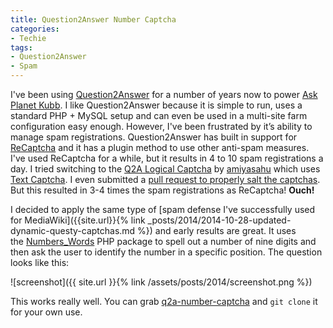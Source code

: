 ```yaml
---
title: Question2Answer Number Captcha
categories:
- Techie
tags:
- Question2Answer
- Spam
---
```


I've been using [Question2Answer](http://www.question2answer.org) for a number of years now to power [Ask Planet Kubb](http://ask.planetkubb.com). I like Question2Answer because it is simple to run, uses a standard PHP + MySQL setup and can even be used in a multi-site farm configuration easy enough. However, I've been frustrated by it’s ability to manage spam registrations.
Question2Answer has built in support for [ReCaptcha](http://www.google.com/recaptcha/intro/index.html) and it has a plugin method to use other anti-spam measures. I've used ReCaptcha for a while, but it results in 4 to 10 spam registrations a day. I tried switching to the [Q2A Logical Captcha](https://github.com/amiyasahu/q2a-logical-captcha) by [amiyasahu](https://github.com/amiyasahu/) which uses [Text Captcha](http://textcaptcha.com). I even submitted a [pull request to properly salt the captchas](https://github.com/amiyasahu/q2a-logical-captcha/pull/2). But this resulted in 3-4 times the spam registrations as ReCaptcha! **Ouch!**

I decided to apply the same type of [spam defense I've successfully used for MediaWiki]({{site.url}}{% link _posts/2014/2014-10-28-updated-dynamic-questy-captchas.md %}) and early results are great. It uses the [Numbers_Words](http://pear.php.net/package-info.php?package=Numbers_Words) PHP package to spell out a number of nine digits and then ask the user to identify the number in a specific position. The question looks like this:

![screenshot]({{ site.url }}{% link /assets/posts/2014/screenshot.png %})

This works really well. You can grab [q2a-number-captcha](https://github.com/thingles/q2a-number-captcha) and `git clone` it for your own use.
